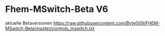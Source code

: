 # Fhem-MSwitch-Beta V6
aktuelle Betaversionen
https://raw.githubusercontent.com/Byte009/FHEM-MSwitch-Beta/master/controls_mswitch.txt

